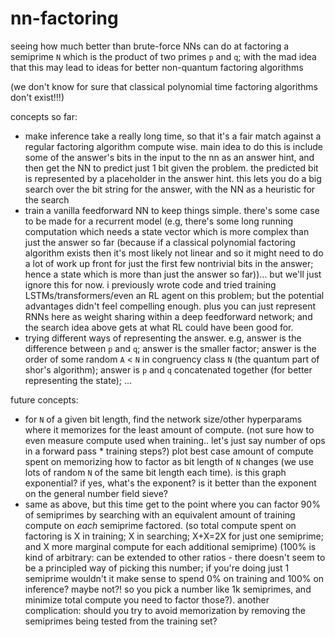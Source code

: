 # nn-factoring

seeing how much better than brute-force NNs can do at factoring a semiprime `N` which is the product of two primes `p` and `q`; with the mad idea that this may lead to ideas for better non-quantum factoring algorithms


(we don't know for sure that classical polynomial time factoring algorithms don't exist!!!)


concepts so far:
- make inference take a really long time, so that it's a fair match against a regular factoring algorithm compute wise. main idea to do this is include some of the answer's bits in the input to the nn as an answer hint, and then get the NN to predict just 1 bit given the problem. the predicted bit is represented by a placeholder in the answer hint. this lets you do a big search over the bit string for the answer, with the NN as a heuristic for the search
- train a vanilla feedforward NN to keep things simple. there's some case to be made for a recurrent model (e.g, there's some long running computation which needs a state vector which is more complex than just the answer so far (because if a classical polynomial factoring algorithm exists then it's most likely not linear and so it might need to do a lot of work up front for just the first few nontrivial bits in the answer; hence a state which is more than just the answer so far))... but we'll just ignore this for now. i previously wrote code and tried training LSTMs/transformers/even an RL agent on this problem; but the potential advantages didn't feel compelling enough. plus you can just represent RNNs here as weight sharing within a deep feedforward network; and the search idea above gets at what RL could have been good for.
- trying different ways of representing the answer. e.g, answer is the difference between `p` and `q`; answer is the smaller factor; answer is the order of some random `A` < `N` in congruency class `N` (the quantum part of shor's algorithm); answer is `p` and `q` concatenated together (for better representing the state); ...

future concepts:
- for `N` of a given bit length, find the network size/other hyperparams where it memorizes for the least amount of compute. (not sure how to even measure compute used when training.. let's just say number of ops in a forward pass * training steps?) plot best case amount of compute spent on memorizing how to factor as bit length of `N` changes (we use lots of random `N` of the same bit length each time). is this graph exponential? if yes, what's the exponent? is it better than the exponent on the general number field sieve?
- same as above, but this time get to the point where you can factor 90% of semiprimes by searching with an equivalent amount of training compute on *each* semiprime factored. (so total compute spent on factoring is X in training; X in searching; X+X=2X for just one semiprime; and X more marginal compute for each additional semiprime) (100% is kind of arbitrary: can be extended to other ratios - there doesn't seem to be a principled way of picking this number; if you're doing just 1 semiprime wouldn't it make sense to spend 0% on training and 100% on inference? maybe not?! so you pick a number like 1k semiprimes, and minimize total compute you need to factor those?). another complication: should you try to avoid memorization by removing the semiprimes being tested from the training set?
